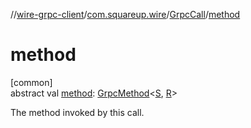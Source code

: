 //[wire-grpc-client](../../../index.md)/[com.squareup.wire](../index.md)/[GrpcCall](index.md)/[method](method.md)

# method

[common]\
abstract val [method](method.md): [GrpcMethod](../-grpc-method/index.md)&lt;[S](index.md), [R](index.md)&gt;

The method invoked by this call.
